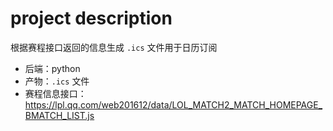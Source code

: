 # project description

根据赛程接口返回的信息生成 `.ics` 文件用于日历订阅

- 后端：python
- 产物：`.ics` 文件
- 赛程信息接口：https://lpl.qq.com/web201612/data/LOL_MATCH2_MATCH_HOMEPAGE_BMATCH_LIST.js

